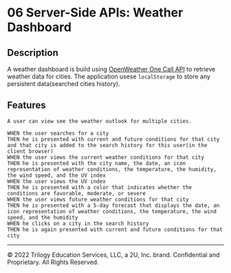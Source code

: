 # 06 Server-Side APIs: Weather Dashboard

## Description

 A weather dashboard is build using [OpenWeather One Call API](https://openweathermap.org/api/one-call-api) to retrieve weather data for cities.
 The application usese `localStorage` to store any persistent data(searched cities history).

## Features

```
A user can view see the weather outlook for multiple cities. 

WHEN the user searches for a city
THEN he is presented with current and future conditions for that city and that city is added to the search history for this user(in the client browser)
WHEN the user views the current weather conditions for that city
THEN he is presented with the city name, the date, an icon representation of weather conditions, the temperature, the humidity, the wind speed, and the UV index
WHEN the user views the UV index
THEN he is presented with a color that indicates whether the conditions are favorable, moderate, or severe
WHEN the user views future weather conditions for that city
THEN he is presented with a 5-day forecast that displays the date, an icon representation of weather conditions, the temperature, the wind speed, and the humidity
WHEN he clicks on a city in the search history
THEN he is again presented with current and future conditions for that city
```
- - -
© 2022 Trilogy Education Services, LLC, a 2U, Inc. brand. Confidential and Proprietary. All Rights Reserved.

